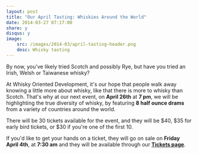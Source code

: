 ```yaml
---
layout: post
title: "Our April Tasting: Whiskies Around the World"
date: 2014-03-27 07:17:00
share: y
disqus: y
image: 
    src: /images/2014-03/april-tasting-header.png
    desc: Whisky tasting
---
```


By now, you've likely tried Scotch and possibly Rye, but have you tried an Irish, Welsh or Taiwanese whisky?

At Whisky Oriented Development, it's our hope that people walk away knowing a little more about whisky, 
like that there is more to whisky than Scotch. That's why at our next event, on **April 26th** at **7 pm**, we 
will be highlighting the true diversity of whisky, by featuring **8 half ounce drams** from a variety of 
countries around the world.

There will be 30 tickets available for the event, and they will be $40, $35 for early bird tickets, or 
$30 if you're one of the first 10.

If you'd like to get your hands on a ticket, they will go on sale on **Friday April 4th**, at **7:30 am** and 
they will be available through our **[Tickets page](/tickets/)**.
